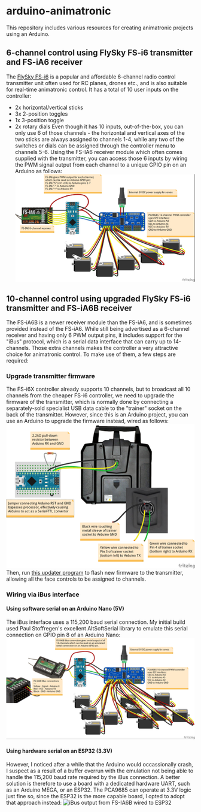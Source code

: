 # arduino-animatronic
This repository includes various resources for creating animatronic projects using an Arduino.

## 6-channel control using FlySky FS-i6 transmitter and FS-iA6 receiver
The <a href="https://www.banggood.com/custlink/vDKDONmsnv">FlySky FS-i6</a> is a popular and affordable 6-channel radio control transmitter unit often used for RC planes, drones etc., and is also suitable for real-time animatronic control. It has a total of 10 user inputs on the controller: 
 - 2x horizontal/vertical sticks
 - 3x 2-position toggles
 - 1x 3-position toggle
 - 2x rotary dials
Even though it has 10 inputs, out-of-the-box, you can only use 6 of those channels - the horizontal and vertical axes of the two sticks are always assigned to channels 1-4, while any two of the switches or dials can be assigned through the controller menu to channels 5-6.
Using the FS-IA6 receiver module which often comes supplied with the transmitter, you can access those 6 inputs by wiring the PWM signal output from each channel to a unique GPIO pin on an Arduino as follows:
![PWM output from FS-IA6 wired to Arduino](FS-IA6%206-channel%20wiring_bb.jpg?raw=true "Wiring 6-channel PWM output from FS-IA6 receiver to Arduino Nano")

## 10-channel control using upgraded FlySky FS-i6 transmitter and FS-iA6B receiver
The FS-iA6B is a newer receiver module than the FS-iA6, and is sometimes provided instead of the FS-iA6. While still being advertised as a 6-channel receiver and having only 6 PWM output pins, it includes support for the "iBus" protocol, which is a serial data interface that can carry up to 14-channels. Those extra channels makes the controller a very attractive choice for animatronic control. To make use of them, a few steps are required:

### Upgrade transmitter firmware ###
The FS-i6X controller already supports 10 channels, but to broadcast all 10 channels from the cheaper FS-i6 controller, we need to upgrade the firmware of the transmitter, which is normally done by connecting a separately-sold specialist USB data cable to the "trainer" socket on the back of the transmitter. However, since this is an Arduino project, you can use an Arduino to upgrade the firmware instead, wired as follows:
![Flashing upgraded firmware using Arduino Nano](FS-i6%20Arduino%20Mod_bb.jpg?raw=true "Using an Arduino Nano to flash firmware to FlySky FS-i6 transmitter")
Then, run <a href="https://github.com/benb0jangles/FlySky-i6-Mod-/tree/master/10ch%20Mod%20i6%20Updater/10ch_MOD_i6_Programmer_V1_5">this updater program</a> to flash new firmware to the transmitter, allowing all the face controls to be assigned to channels.

### Wiring via iBus interface ###

#### Using software serial on an Arduino Nano (5V) ####
The iBus interface uses a 115,200 baud serial connection. My initial build used Paul Stoffregen's excellent AltSoftSerial library to emulate this serial connection on GPIO pin 8 of an Arduino Nano: 
![iBus output from FS-IA6B wired to Arduino](FS-IA6B%2010-channel%20wiring_bb.jpg?raw=true "Wiring 6-channel iBus output from FS-IA6B receiver to Arduino Nano")

#### Using hardware serial on an ESP32 (3.3V) ####
However, I noticed after a while that the Arduino would occassionally crash, I suspect as a result of a buffer overrun with the emulation not being able to handle the 115,200 baud rate required by the iBus connection. A better solution is therefore to use a board with a dedicated hardware UART, such as an Arduino MEGA, or an ESP32. The PCA9685 can operate at 3.3V logic just fine so, since the ESP32 is the more capable board, I opted to adopt that approach instead:
![iBus output from FS-IA6B wired to ESP32](FS-IA6B%2010-channel%20wiring_ESP32_bb.jpg?raw=true "Wiring 6-channel iBus output from FS-IA6B receiver to ESP32")



